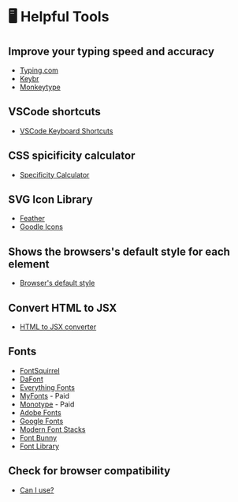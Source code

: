 # 🖥️ Helpful Tools

## Improve your typing speed and accuracy
- [Typing.com](https://www.typing.com/)
- [Keybr](http://keybr.com/)
- [Monkeytype](https://monkeytype.com/)

## VSCode shortcuts
- [VSCode Keyboard Shortcuts](https://code.visualstudio.com/shortcuts/keyboard-shortcuts-macos.pdf)
 
## CSS spicificity calculator
- [Specificity Calculator](https://specificity.keegan.st/)

## SVG Icon Library
- [Feather](https://feathericons.com/)
- [Goodle Icons](https://fonts.google.com/icons)

## Shows the browsers's default style for each element
- [Browser's default style](https://browserdefaultstyles.com/#a)

## Convert HTML to JSX
- [HTML to JSX converter](https://transform.tools/html-to-jsx)

## Fonts
- [FontSquirrel](https://www.fontsquirrel.com/fonts/list/popular)
- [DaFont](https://www.dafont.com/)
- [Everything Fonts](https://everythingfonts.com/)
- [MyFonts](https://www.myfonts.com/) - Paid
- [Monotype](https://www.monotype.com/) - Paid
- [Adobe Fonts](https://fonts.adobe.com/fonts?browse_mode=default&cc=true&languages=ar&max_styles=26&min_styles=1&page=2)
- [Google Fonts](https://fonts.google.com/) 
- [Modern Font Stacks](https://modernfontstacks.com/#font-stacks)
- [Font Bunny](https://fonts.bunny.net/)
- [Font Library](https://fontlibrary.org/)

## Check for browser compatibility
- [Can I use?](https://caniuse.com/)
